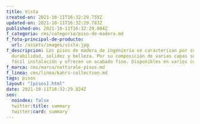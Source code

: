 ```yaml
---
title: Vista
created-on: 2021-10-11T16:32:29.755Z
updated-on: 2021-10-11T16:32:29.783Z
published-on: 2021-10-11T16:32:29.804Z
f_categoria: cms/categoria/piso-de-madera.md
f_foto-principal-de-producto:
  url: /assets/images/vista.jpg
f_descripcion: Los pisos de madera de ingeniería se caracterizan por su
  durabilidad, solidez y belleza. Por su composición de varias capas son de
  fácil instalación y ofrecen un acabado fino. Disponibles en varios colores.
f_marca: cms/marca/natturale-pisos.md
f_linea: cms/linea/kahrs-collection.md
tags: pisos
layout: "[pisos].html"
date: 2021-10-11T16:32:29.824Z
seo:
  noindex: false
  twitter:title: summary
  twitter:card: summary
---
```

